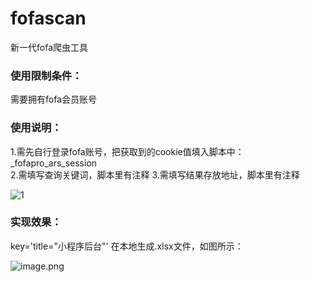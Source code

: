 # fofascan
新一代fofa爬虫工具
### 使用限制条件：
需要拥有fofa会员账号
### 使用说明：
1.需先自行登录fofa账号，把获取到的cookie值填入脚本中：_fofapro_ars_session  
2.需填写查询关键词，脚本里有注释
3.需填写结果存放地址，脚本里有注释

![1](https://upload-images.jianshu.io/upload_images/21474770-e2ffc753ec576ef9.png?imageMogr2/auto-orient/strip%7CimageView2/2/w/1240)

### 实现效果：
key='title="小程序后台"'
在本地生成.xlsx文件，如图所示：

![image.png](https://upload-images.jianshu.io/upload_images/21474770-dd902c8508eeb59e.png?imageMogr2/auto-orient/strip%7CimageView2/2/w/1240)



